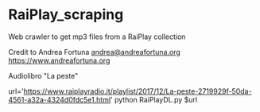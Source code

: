 # RaiPlay_scraping
Web crawler to get mp3 files from a RaiPlay collection

Credit to
Andrea Fortuna                                                                                                                 andrea@andreafortuna.org                                                                                                     https://www.andreafortuna.org 


Audiolibro "La peste"                


url='https://www.raiplayradio.it/playlist/2017/12/La-peste-2719929f-50da-4561-a32a-4324d0fdc5e1.html'
python RaiPlayDL.py $url

